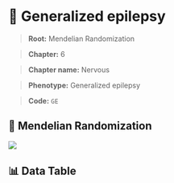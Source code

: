 # 🧪 Generalized epilepsy

> **Root:** Mendelian Randomization

> **Chapter:** 6  

> **Chapter name:** Nervous

> **Phenotype:** Generalized epilepsy  

> **Code:** `GE`

## 🧬 Mendelian Randomization  

<img src="/MR/Figures/Forward/GE.png"/>

## 📊 Data Table

<CsvTableMRF src="/MR_Data/Forward/GE.csv"/>
